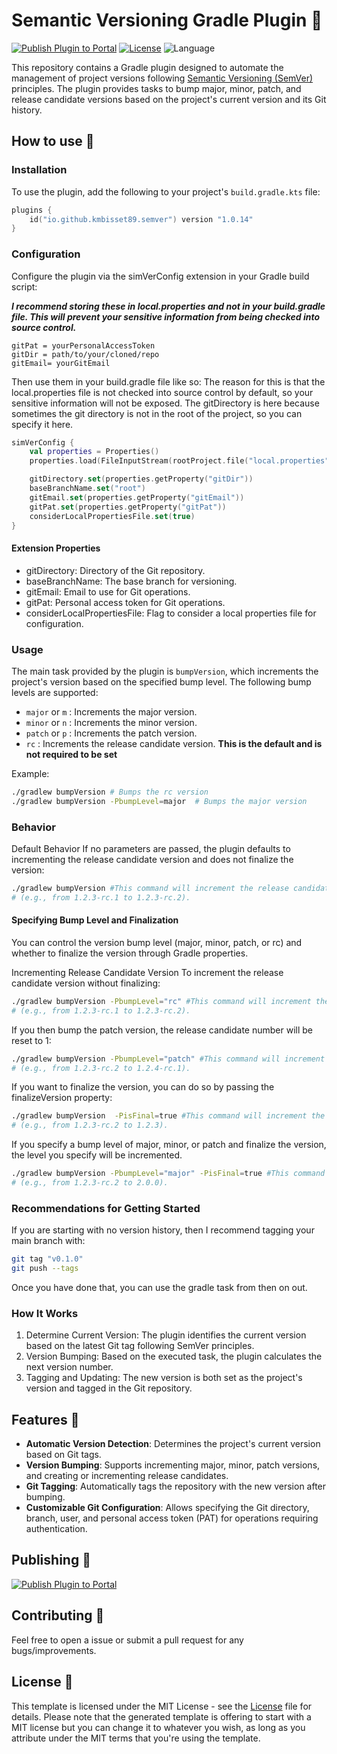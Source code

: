 # Semantic Versioning Gradle Plugin 🐘

[![Publish Plugin to Portal](https://github.com/kmbisset89/SemVer/actions/workflows/publish-plugin.yaml/badge.svg)](https://github.com/kmbisset89/SemVer/actions/workflows/publish-plugin.yaml) [![License](https://img.shields.io/github/license/cortinico/kotlin-android-template.svg)](LICENSE) ![Language](https://img.shields.io/github/languages/top/cortinico/kotlin-android-template?color=blue&logo=kotlin)

This repository contains a Gradle plugin designed to automate the management of project versions following [Semantic Versioning (SemVer)](https://semver.org/) principles. The plugin provides tasks to bump major, minor, patch, and release candidate versions based on the project's current version and its Git history.


## How to use 👣

### Installation
To use the plugin, add the following to your project's `build.gradle.kts` file:

```kotlin
plugins {
    id("io.github.kmbisset89.semver") version "1.0.14"
}
```

### Configuration
Configure the plugin via the simVerConfig extension in your Gradle build script:

***I recommend storing these in local.properties and not in your build.gradle file. This will prevent your sensitive information from being checked into source control.***

```properties
gitPat = yourPersonalAccessToken
gitDir = path/to/your/cloned/repo
gitEmail= yourGitEmail
```
Then use them in your build.gradle file like so:
The reason for this is that the local.properties file is not checked into source control by default, so your sensitive information will not be exposed.
The gitDirectory is here because sometimes the git directory is not in the root of the project, so you can specify it here.
```kotlin
simVerConfig {
    val properties = Properties()
    properties.load(FileInputStream(rootProject.file("local.properties")))

    gitDirectory.set(properties.getProperty("gitDir"))
    baseBranchName.set("root")
    gitEmail.set(properties.getProperty("gitEmail"))
    gitPat.set(properties.getProperty("gitPat"))
    considerLocalPropertiesFile.set(true)
}
```

#### Extension Properties
- gitDirectory: Directory of the Git repository.
- baseBranchName: The base branch for versioning.
- gitEmail: Email to use for Git operations.
- gitPat: Personal access token for Git operations.
- considerLocalPropertiesFile: Flag to consider a local properties file for configuration.

### Usage

The main task provided by the plugin is `bumpVersion`, which increments the project's version based on the specified bump level. The following bump levels are supported:

- `major` or `m` : Increments the major version.
- `minor` or `n` : Increments the minor version.
- `patch` or `p` : Increments the patch version.
- `rc` : Increments the release candidate version. **This is the default and is not required to be set**


Example:

```bash
./gradlew bumpVersion # Bumps the rc version
./gradlew bumpVersion -PbumpLevel=major  # Bumps the major version
```

### Behavior
Default Behavior
If no parameters are passed, the plugin defaults to incrementing the release candidate version and does not finalize the version:
```bash
./gradlew bumpVersion #This command will increment the release candidate number
# (e.g., from 1.2.3-rc.1 to 1.2.3-rc.2).
```
#### Specifying Bump Level and Finalization
You can control the version bump level (major, minor, patch, or rc) and whether to finalize the version through Gradle properties.

Incrementing Release Candidate Version
To increment the release candidate version without finalizing:
```bash
./gradlew bumpVersion -PbumpLevel="rc" #This command will increment the release candidate number
# (e.g., from 1.2.3-rc.1 to 1.2.3-rc.2).
```
If you then bump the patch version, the release candidate number will be reset to 1:
```bash
./gradlew bumpVersion -PbumpLevel="patch" #This command will increment the patch number
# (e.g., from 1.2.3-rc.2 to 1.2.4-rc.1).
```

If  you want to finalize the version, you can do so by passing the finalizeVersion property:
```bash
./gradlew bumpVersion  -PisFinal=true #This command will increment the release candidate number
# (e.g., from 1.2.3-rc.2 to 1.2.3).
```

If you specify a bump level of major, minor, or patch and finalize the version, the level you specify will be incremented.
```bash
./gradlew bumpVersion -PbumpLevel="major" -PisFinal=true #This command will increment the major number
# (e.g., from 1.2.3-rc.2 to 2.0.0).
```

### Recommendations for Getting Started

If you are starting with no version history, then I recommend tagging your main branch with:
```bash
git tag "v0.1.0"
git push --tags
```
Once you have done that, you can use the gradle task from then on out.

### How It Works
1. Determine Current Version: The plugin identifies the current version based on the latest Git tag following SemVer principles.
2. Version Bumping: Based on the executed task, the plugin calculates the next version number.
3. Tagging and Updating: The new version is both set as the project's version and tagged in the Git repository.

## Features 🎨

- **Automatic Version Detection**: Determines the project's current version based on Git tags.
- **Version Bumping**: Supports incrementing major, minor, patch versions, and creating or incrementing release candidates.
- **Git Tagging**: Automatically tags the repository with the new version after bumping.
- **Customizable Git Configuration**: Allows specifying the Git directory, branch, user, and personal access token (PAT) for operations requiring authentication.


## Publishing 🚀

[![Publish Plugin to Portal](https://github.com/cortinico/kotlin-gradle-plugin-template/workflows/Publish%20Plugin%20to%20Portal/badge.svg?branch=1.0.0)](https://github.com/cortinico/kotlin-gradle-plugin-template/actions?query=workflow%3A%22Publish+Plugin+to+Portal%22)


## Contributing 🤝

Feel free to open a issue or submit a pull request for any bugs/improvements.

## License 📄

This template is licensed under the MIT License - see the [License](License) file for details.
Please note that the generated template is offering to start with a MIT license but you can change it to whatever you wish, as long as you attribute under the MIT terms that you're using the template.
